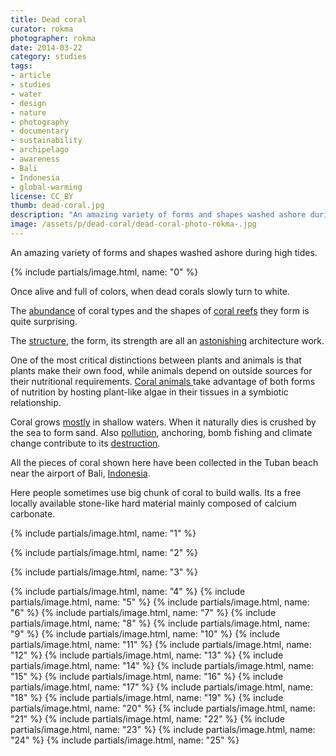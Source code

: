 ```yaml
---
title: Dead coral
curator: rokma
photographer: rokma
date: 2014-03-22
category: studies
tags:
- article
- studies
- water
- design
- nature
- photography
- documentary
- sustainability
- archipelago
- awareness
- Bali
- Indonesia
- global-warming
license: CC_BY
thumb: dead-coral.jpg
description: "An amazing variety of forms and shapes washed ashore during high tides. Once alive and full of colours, when dead corals slowly turn to white."
image: /assets/p/dead-coral/dead-coral-photo-rokma-.jpg
---
```



An amazing variety of forms and shapes washed ashore during high tides.

{% include partials/image.html, name: "0" %}

Once alive and full of colors, when dead corals slowly turn to white.


The <a title="read about the coral triangle" href="http://en.wikipedia.org/wiki/Coral_Triangle"  >abundance</a> of coral types and the shapes of <a title="more infos on coral reef" href="http://en.wikipedia.org/wiki/Coral_reef"  >coral reefs</a> they form is quite surprising.

The <a title="The Structure and Distribution of Cora Reefs" href="http://en.wikipedia.org/wiki/The_Structure_and_Distribution_of_Coral_Reefs"  >structure</a>, the form, its strength are all an <a title="watch a movie about Raja Ampat, Indonesia - Scuba diving in paradise" href="http://youtu.be/dMldSFwXTfU"  >astonishing</a> architecture work.

One of the most critical distinctions between plants and animals is that plants make their own food, while animals depend on outside sources for their nutritional requirements. <a title="watch a movie about Coral Reef Adventure" href="http://youtu.be/jQj5pg0x2VU"  >Coral animals </a>take advantage of both forms of nutrition by hosting plant-like algae in their tissues in a symbiotic relationship.

Coral grows <a title="read more on Deep water corals" href="http://en.wikipedia.org/wiki/Deep-water_coral"  >mostly</a> in shallow waters. When it naturally dies is crushed by the sea to form sand. Also <a title="read about coral bleaching" href="http://en.wikipedia.org/wiki/Coral_bleaching"  >pollution</a>, anchoring, bomb fishing and climate change contribute to its <a title="Aquaculture is showing promise as a potentially effective tool for restoring coral reefs" href="http://en.wikipedia.org/wiki/Coral_aquaculture"  >destruction</a>.

All the pieces of coral shown here have been collected in the Tuban beach near the airport of Bali, <a title="read more on Southeast Asian coral reefs" href="http://en.wikipedia.org/wiki/Southeast_Asian_coral_reefs"  >Indonesia</a>.

Here people sometimes use big chunk of coral to build walls. Its a free locally available stone-like hard material mainly composed of calcium carbonate.

{% include partials/image.html, name: "1" %}

{% include partials/image.html, name: "2" %}

{% include partials/image.html, name: "3" %}

{% include partials/image.html, name: "4" %}
{% include partials/image.html, name: "5" %}
{% include partials/image.html, name: "6" %}
{% include partials/image.html, name: "7" %}
{% include partials/image.html, name: "8" %}
{% include partials/image.html, name: "9" %}
{% include partials/image.html, name: "10" %}
{% include partials/image.html, name: "11" %}
{% include partials/image.html, name: "12" %}
{% include partials/image.html, name: "13" %}
{% include partials/image.html, name: "14" %}
{% include partials/image.html, name: "15" %}
{% include partials/image.html, name: "16" %}
{% include partials/image.html, name: "17" %}
{% include partials/image.html, name: "18" %}
{% include partials/image.html, name: "19" %}
{% include partials/image.html, name: "20" %}
{% include partials/image.html, name: "21" %}
{% include partials/image.html, name: "22" %}
{% include partials/image.html, name: "23" %}
{% include partials/image.html, name: "24" %}
{% include partials/image.html, name: "25" %}

